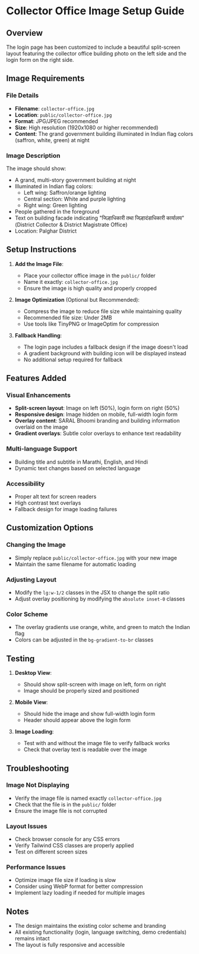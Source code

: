 # Collector Office Image Setup Guide

## Overview
The login page has been customized to include a beautiful split-screen layout featuring the collector office building photo on the left side and the login form on the right side.

## Image Requirements

### File Details
- **Filename**: `collector-office.jpg`
- **Location**: `public/collector-office.jpg`
- **Format**: JPG/JPEG recommended
- **Size**: High resolution (1920x1080 or higher recommended)
- **Content**: The grand government building illuminated in Indian flag colors (saffron, white, green) at night

### Image Description
The image should show:
- A grand, multi-story government building at night
- Illuminated in Indian flag colors:
  - Left wing: Saffron/orange lighting
  - Central section: White and purple lighting
  - Right wing: Green lighting
- People gathered in the foreground
- Text on building facade indicating "जिल्हाधिकारी तथा जिल्हादंडाधिकारी कार्यालय" (District Collector & District Magistrate Office)
- Location: Palghar District

## Setup Instructions

1. **Add the Image File**:
   - Place your collector office image in the `public/` folder
   - Name it exactly: `collector-office.jpg`
   - Ensure the image is high quality and properly cropped

2. **Image Optimization** (Optional but Recommended):
   - Compress the image to reduce file size while maintaining quality
   - Recommended file size: Under 2MB
   - Use tools like TinyPNG or ImageOptim for compression

3. **Fallback Handling**:
   - The login page includes a fallback design if the image doesn't load
   - A gradient background with building icon will be displayed instead
   - No additional setup required for fallback

## Features Added

### Visual Enhancements
- **Split-screen layout**: Image on left (50%), login form on right (50%)
- **Responsive design**: Image hidden on mobile, full-width login form
- **Overlay content**: SARAL Bhoomi branding and building information overlaid on the image
- **Gradient overlays**: Subtle color overlays to enhance text readability

### Multi-language Support
- Building title and subtitle in Marathi, English, and Hindi
- Dynamic text changes based on selected language

### Accessibility
- Proper alt text for screen readers
- High contrast text overlays
- Fallback design for image loading failures

## Customization Options

### Changing the Image
- Simply replace `public/collector-office.jpg` with your new image
- Maintain the same filename for automatic loading

### Adjusting Layout
- Modify the `lg:w-1/2` classes in the JSX to change the split ratio
- Adjust overlay positioning by modifying the `absolute inset-0` classes

### Color Scheme
- The overlay gradients use orange, white, and green to match the Indian flag
- Colors can be adjusted in the `bg-gradient-to-br` classes

## Testing

1. **Desktop View**: 
   - Should show split-screen with image on left, form on right
   - Image should be properly sized and positioned

2. **Mobile View**:
   - Should hide the image and show full-width login form
   - Header should appear above the login form

3. **Image Loading**:
   - Test with and without the image file to verify fallback works
   - Check that overlay text is readable over the image

## Troubleshooting

### Image Not Displaying
- Verify the image file is named exactly `collector-office.jpg`
- Check that the file is in the `public/` folder
- Ensure the image file is not corrupted

### Layout Issues
- Check browser console for any CSS errors
- Verify Tailwind CSS classes are properly applied
- Test on different screen sizes

### Performance Issues
- Optimize image file size if loading is slow
- Consider using WebP format for better compression
- Implement lazy loading if needed for multiple images

## Notes
- The design maintains the existing color scheme and branding
- All existing functionality (login, language switching, demo credentials) remains intact
- The layout is fully responsive and accessible 
